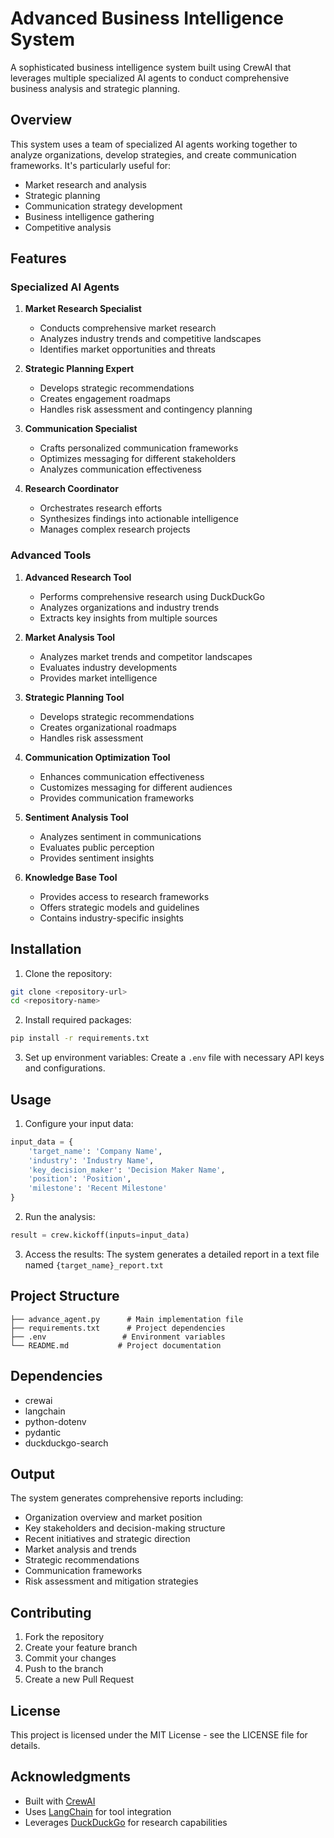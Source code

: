 # Advanced Business Intelligence System

A sophisticated business intelligence system built using CrewAI that leverages multiple specialized AI agents to conduct comprehensive business analysis and strategic planning.

## Overview

This system uses a team of specialized AI agents working together to analyze organizations, develop strategies, and create communication frameworks. It's particularly useful for:
- Market research and analysis
- Strategic planning
- Communication strategy development
- Business intelligence gathering
- Competitive analysis

## Features

### Specialized AI Agents

1. **Market Research Specialist**
   - Conducts comprehensive market research
   - Analyzes industry trends and competitive landscapes
   - Identifies market opportunities and threats

2. **Strategic Planning Expert**
   - Develops strategic recommendations
   - Creates engagement roadmaps
   - Handles risk assessment and contingency planning

3. **Communication Specialist**
   - Crafts personalized communication frameworks
   - Optimizes messaging for different stakeholders
   - Analyzes communication effectiveness

4. **Research Coordinator**
   - Orchestrates research efforts
   - Synthesizes findings into actionable intelligence
   - Manages complex research projects

### Advanced Tools

1. **Advanced Research Tool**
   - Performs comprehensive research using DuckDuckGo
   - Analyzes organizations and industry trends
   - Extracts key insights from multiple sources

2. **Market Analysis Tool**
   - Analyzes market trends and competitor landscapes
   - Evaluates industry developments
   - Provides market intelligence

3. **Strategic Planning Tool**
   - Develops strategic recommendations
   - Creates organizational roadmaps
   - Handles risk assessment

4. **Communication Optimization Tool**
   - Enhances communication effectiveness
   - Customizes messaging for different audiences
   - Provides communication frameworks

5. **Sentiment Analysis Tool**
   - Analyzes sentiment in communications
   - Evaluates public perception
   - Provides sentiment insights

6. **Knowledge Base Tool**
   - Provides access to research frameworks
   - Offers strategic models and guidelines
   - Contains industry-specific insights

## Installation

1. Clone the repository:
```bash
git clone <repository-url>
cd <repository-name>
```

2. Install required packages:
```bash
pip install -r requirements.txt
```

3. Set up environment variables:
Create a `.env` file with necessary API keys and configurations.

## Usage

1. Configure your input data:
```python
input_data = {
    'target_name': 'Company Name',
    'industry': 'Industry Name',
    'key_decision_maker': 'Decision Maker Name',
    'position': 'Position',
    'milestone': 'Recent Milestone'
}
```

2. Run the analysis:
```python
result = crew.kickoff(inputs=input_data)
```

3. Access the results:
The system generates a detailed report in a text file named `{target_name}_report.txt`

## Project Structure

```
├── advance_agent.py      # Main implementation file
├── requirements.txt      # Project dependencies
├── .env                 # Environment variables
└── README.md           # Project documentation
```

## Dependencies

- crewai
- langchain
- python-dotenv
- pydantic
- duckduckgo-search

## Output

The system generates comprehensive reports including:
- Organization overview and market position
- Key stakeholders and decision-making structure
- Recent initiatives and strategic direction
- Market analysis and trends
- Strategic recommendations
- Communication frameworks
- Risk assessment and mitigation strategies

## Contributing

1. Fork the repository
2. Create your feature branch
3. Commit your changes
4. Push to the branch
5. Create a new Pull Request

## License

This project is licensed under the MIT License - see the LICENSE file for details.

## Acknowledgments

- Built with [CrewAI](https://github.com/joaomdmoura/crewAI)
- Uses [LangChain](https://github.com/langchain-ai/langchain) for tool integration
- Leverages [DuckDuckGo](https://duckduckgo.com/) for research capabilities 